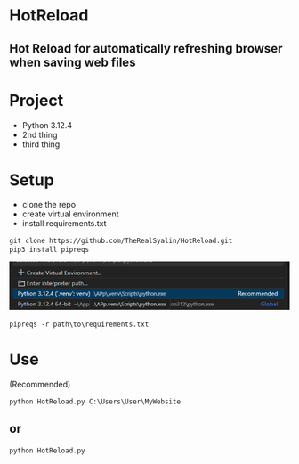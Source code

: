 # HotReload

## Hot Reload for automatically refreshing browser when saving web files

# Project

* Python 3.12.4
* 2nd thing
* third thing

# Setup

* clone the repo
* create virtual environment
* install requirements.txt

```
git clone https://github.com/TheRealSyalin/HotReload.git
pip3 install pipreqs
```

![alt text](App/Assets/image.png)

```
pipreqs -r path\to\requirements.txt
```

# Use

(Recommended)
```
python HotReload.py C:\Users\User\MyWebsite
```

## or

```
python HotReload.py
```

